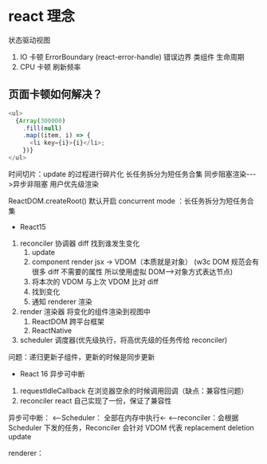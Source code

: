 # react 理念

状态驱动视图

1. IO 卡顿 ErrorBoundary (react-error-handle) 错误边界 类组件 生命周期
2. CPU 卡顿 刷新频率

## 页面卡顿如何解决？

```js
<ul>
  {Array(300000)
    .fill(null)
    .map((item, i) => {
      <li key={i}>{i}</li>;
    })}
</ul>
```

时间切片：update 的过程进行碎片化
长任务拆分为短任务合集
同步阻塞渲染--->异步非阻塞 用户优先级渲染

ReactDOM.createRoot() 默认开启 concurrent mode ：长任务拆分为短任务合集

- React15

1. reconciler 协调器 diff 找到谁发生变化
   1. update
   2. component render jsx -> VDOM（本质就是对象） (w3c DOM 规范会有很多 diff 不需要的属性 所以使用虚拟 DOM-->对象方式表达节点)
   3. 将本次的 VDOM 与上次 VDOM 比对 diff
   4. 找到变化
   5. 通知 renderer 渲染
2. render 渲染器 将变化的组件渲染到视图中
   1. ReactDOM 跨平台框架
   2. ReactNative
3. scheduler 调度器(优先级执行，将高优先级的任务传给 reconciler)

问题：递归更新子组件，更新的时候是同步更新

- React 16
  异步可中断

1. requestIdleCallback 在浏览器空余的时候调用回调（缺点：兼容性问题）
2. reconciler
   react 自己实现了一份，保证了兼容性

异步可中断：
<--Scheduler：
全部在内存中执行<-
<--reconciler：会根据 Scheduler 下发的任务，Reconciler 会针对 VDOM 代表 replacement deletion update

<!-- 到这里就是同步执行DOM了，所以异步可中断是对于Scheduler：到reconciler：（这里可以随意中断） -->
<!-- 发生更新：针对VDOM打update标记(异步可中断)，打完开始更新（renderer：针对有标记的元素 进行更新）（同步） -->

renderer：
